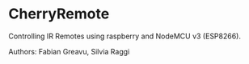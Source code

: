 # CherryRemote
Controlling IR Remotes using raspberry and NodeMCU v3 (ESP8266).

Authors: Fabian Greavu, Silvia Raggi
